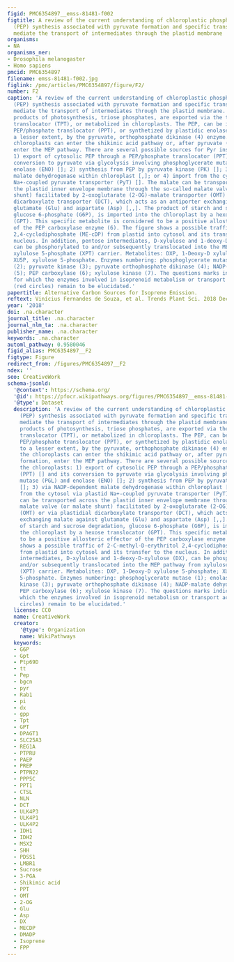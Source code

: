 ```yaml
---
figid: PMC6354897__emss-81481-f002
figtitle: A review of the current understanding of chloroplastic phosphoenolpyruvate
  (PEP) synthesis associated with pyruvate formation and specific transporters that
  mediate the transport of intermediates through the plastid membrane
organisms:
- NA
organisms_ner:
- Drosophila melanogaster
- Homo sapiens
pmcid: PMC6354897
filename: emss-81481-f002.jpg
figlink: /pmc/articles/PMC6354897/figure/F2/
number: F2
caption: 'A review of the current understanding of chloroplastic phosphoenolpyruvate
  (PEP) synthesis associated with pyruvate formation and specific transporters that
  mediate the transport of intermediates through the plastid membrane. The primary
  products of photosynthesis, triose phosphates, are exported via the triose phosphate/phosphate
  translocator (TPT), or metabolized in chloroplasts. The PEP, can be imported via
  PEP/phosphate translocator (PPT), or synthetized by plastidic enolase (2) or, to
  a lesser extent, by the pyruvate, orthophosphate dikinase (4) enzyme. PEP in the
  chloroplasts can enter the shikimic acid pathway or, after pyruvate (Pyr) formation,
  enter the MEP pathway. There are several possible sources for Pyr inside the chloroplasts:
  1) export of cytosolic PEP through a PEP/phosphate translocator (PPT) [] and its
  conversion to pyruvate via glycolysis involving phosphoglycerate mutase (PGL) and
  enolase (ENO) []; 2) synthesis from PEP by pyruvate kinase (PK) []; 3) via NADP-dependent
  malate dehydrogenase within chloroplast [,]; or 4) import from the cytosol via plastid
  Na+-coupled pyruvate transporter (PyT) []. The malate can be transported across
  the plastid inner envelope membrane through the so-called malate valve (or malate
  shunt) facilitated by 2-oxoglutarate (2-OG)-malate transporter (OMT) or via plastidial
  dicarboxylate transporter (DCT), which acts as an antiporter exchanging malate against
  glutamate (Glu) and aspartate (Asp) [,,]. The product of starch and sucrose degradation,
  glucose 6-phosphate (G6P), is imported into the chloroplast by a hexose translocator
  (GPT). This specific metabolite is considered to be a positive allosteric effector
  of the PEP carboxylase enzyme (6). The figure shows a possible traffic of 2-C-methyl-D-erythritol
  2,4-cyclodiphosphate (ME-cDP) from plastid into cytosol and its transfer to the
  nucleus. In addition, pentose intermediates, D-xylulose and 1-deoxy-D-xylulose (DX),
  can be phosphorylated to and/or subsequently translocated into the MEP pathway from
  xylulose 5-phosphate (XPT) carrier. Metabolites: DXP, 1-Deoxy-D xylulose 5-phosphate;
  XU5P, xylulose 5-phosphate. Enzymes numbering: phosphoglycerate mutase (1); enolase
  (2); pyruvate kinase (3); pyruvate orthophosphate dikinase (4); NADP-malate dehydrogenase
  (5); PEP carboxylase (6); xylulose kinase (7). The questions marks indicate steps
  for which the enzymes involved in isoprenoid metabolism or transport activities
  (red circles) remain to be elucidated.'
papertitle: Alternative Carbon Sources for Isoprene Emission.
reftext: Vinícius Fernandes de Souza, et al. Trends Plant Sci. 2018 Dec;23(12):1081-1101.
year: '2018'
doi: .na.character
journal_title: .na.character
journal_nlm_ta: .na.character
publisher_name: .na.character
keywords: .na.character
automl_pathway: 0.9580046
figid_alias: PMC6354897__F2
figtype: Figure
redirect_from: /figures/PMC6354897__F2
ndex: ''
seo: CreativeWork
schema-jsonld:
  '@context': https://schema.org/
  '@id': https://pfocr.wikipathways.org/figures/PMC6354897__emss-81481-f002.html
  '@type': Dataset
  description: 'A review of the current understanding of chloroplastic phosphoenolpyruvate
    (PEP) synthesis associated with pyruvate formation and specific transporters that
    mediate the transport of intermediates through the plastid membrane. The primary
    products of photosynthesis, triose phosphates, are exported via the triose phosphate/phosphate
    translocator (TPT), or metabolized in chloroplasts. The PEP, can be imported via
    PEP/phosphate translocator (PPT), or synthetized by plastidic enolase (2) or,
    to a lesser extent, by the pyruvate, orthophosphate dikinase (4) enzyme. PEP in
    the chloroplasts can enter the shikimic acid pathway or, after pyruvate (Pyr)
    formation, enter the MEP pathway. There are several possible sources for Pyr inside
    the chloroplasts: 1) export of cytosolic PEP through a PEP/phosphate translocator
    (PPT) [] and its conversion to pyruvate via glycolysis involving phosphoglycerate
    mutase (PGL) and enolase (ENO) []; 2) synthesis from PEP by pyruvate kinase (PK)
    []; 3) via NADP-dependent malate dehydrogenase within chloroplast [,]; or 4) import
    from the cytosol via plastid Na+-coupled pyruvate transporter (PyT) []. The malate
    can be transported across the plastid inner envelope membrane through the so-called
    malate valve (or malate shunt) facilitated by 2-oxoglutarate (2-OG)-malate transporter
    (OMT) or via plastidial dicarboxylate transporter (DCT), which acts as an antiporter
    exchanging malate against glutamate (Glu) and aspartate (Asp) [,,]. The product
    of starch and sucrose degradation, glucose 6-phosphate (G6P), is imported into
    the chloroplast by a hexose translocator (GPT). This specific metabolite is considered
    to be a positive allosteric effector of the PEP carboxylase enzyme (6). The figure
    shows a possible traffic of 2-C-methyl-D-erythritol 2,4-cyclodiphosphate (ME-cDP)
    from plastid into cytosol and its transfer to the nucleus. In addition, pentose
    intermediates, D-xylulose and 1-deoxy-D-xylulose (DX), can be phosphorylated to
    and/or subsequently translocated into the MEP pathway from xylulose 5-phosphate
    (XPT) carrier. Metabolites: DXP, 1-Deoxy-D xylulose 5-phosphate; XU5P, xylulose
    5-phosphate. Enzymes numbering: phosphoglycerate mutase (1); enolase (2); pyruvate
    kinase (3); pyruvate orthophosphate dikinase (4); NADP-malate dehydrogenase (5);
    PEP carboxylase (6); xylulose kinase (7). The questions marks indicate steps for
    which the enzymes involved in isoprenoid metabolism or transport activities (red
    circles) remain to be elucidated.'
  license: CC0
  name: CreativeWork
  creator:
    '@type': Organization
    name: WikiPathways
  keywords:
  - G6P
  - Gpt
  - Ptp69D
  - tt
  - Pep
  - bgcn
  - pyr
  - Rab1
  - pi
  - dx
  - gpp
  - Tpt
  - GPT
  - DPAGT1
  - SLC25A3
  - REG1A
  - PTPRU
  - PAEP
  - PREP
  - PTPN22
  - PPP5C
  - PPT1
  - CTSL
  - NLN
  - DCT
  - ULK4P3
  - ULK4P1
  - ULK4P2
  - IDH1
  - IDH2
  - MSX2
  - SHH
  - PDSS1
  - LMBR1
  - Sucrose
  - 3-PGA
  - Shikimic acid
  - PPT
  - OMT
  - 2-OG
  - Glu
  - Asp
  - DX
  - MECDP
  - DMADP
  - Isoprene
  - FPP
---
```

